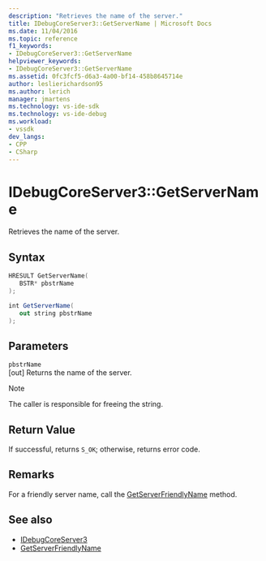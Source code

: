 ```yaml
---
description: "Retrieves the name of the server."
title: IDebugCoreServer3::GetServerName | Microsoft Docs
ms.date: 11/04/2016
ms.topic: reference
f1_keywords:
- IDebugCoreServer3::GetServerName
helpviewer_keywords:
- IDebugCoreServer3::GetServerName
ms.assetid: 0fc3fcf5-d6a3-4a00-bf14-458b8645714e
author: leslierichardson95
ms.author: lerich
manager: jmartens
ms.technology: vs-ide-sdk
ms.technology: vs-ide-debug
ms.workload:
- vssdk
dev_langs:
- CPP
- CSharp
---
```

# IDebugCoreServer3::GetServerName
Retrieves the name of the server.

## Syntax

```cpp
HRESULT GetServerName(
   BSTR* pbstrName
);
```

```csharp
int GetServerName(
   out string pbstrName
);
```

## Parameters
`pbstrName`\
[out] Returns the name of the server.

> [!NOTE]
> The caller is responsible for freeing the string.

## Return Value
 If successful, returns `S_OK`; otherwise, returns error code.

## Remarks
 For a friendly server name, call the [GetServerFriendlyName](../../../extensibility/debugger/reference/idebugcoreserver3-getserverfriendlyname.md) method.

## See also
- [IDebugCoreServer3](../../../extensibility/debugger/reference/idebugcoreserver3.md)
- [GetServerFriendlyName](../../../extensibility/debugger/reference/idebugcoreserver3-getserverfriendlyname.md)
